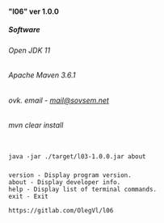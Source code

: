 ####   "l06" ver 1.0.0
#####   Software
###### Open JDK 11
#####    
###### Apache Maven 3.6.1
##### 
###### ovk. email - mail@sovsem.net
#####    
###### mvn clear install
#####  
```

java -jar ./target/l03-1.0.0.jar about
```
#####   
```
version - Display program version.
about - Display developer info.
help - Display list of terminal commands.
exit - Exit
```
```
https://gitlab.com/OlegVl/l06
```

